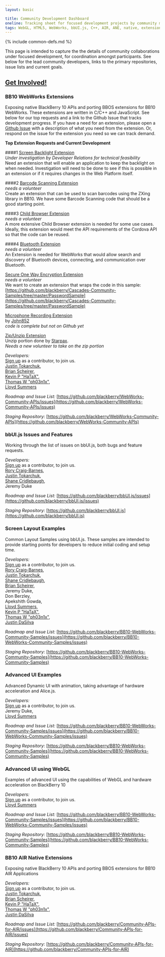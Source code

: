 ```yaml
---
layout: basic

title: Community Development Dashboard
oneline: Tracking sheet for focused development projects by community members
tags: WebGL, HTML5, WebWorks, bbUI.js, C++, AIR, ANE, native, extension
---
```

{% include common-defs.md %}

This page is intended to capture the the details of community collaborations under focused development, for coordination amongst participants. See below for the lead community developers, links to the primary repositories, issue lists and current goals. 

[Get Involved!](http://blackberry.github.com/howToContribute.html)
<br>
----

### BB10 WebWorks Extensions

Exposing native BlackBerry 10 APIs and porting BBOS extensions for BB10 WebWorks. These extensions are written in C/C++ and JavaScript. See below for our top requests and a link to the Github Issue that tracks development progress. If you have a need for an extension, please open a [Github Issue](https://github.com/blackberry/WebWorks-Community-APIs/issues) with a description of what you need from the extension. Or, respond on the issue for the extension you need so we can track demand.

__Top Extension Requests and Current Development__

####1 [Screen Backlight Extension](https://github.com/blackberry/WebWorks-Community-APIs/issues/125) <br>
_Under investigation by Developer Relations for technical feasibility_<br>
Need an extension that will enable an application to keep the backlight on when needed. Investigation will need to be done to see if this is possible in an extension or if it requires changes in the Web Platform itself.

####2 [Barcode Scanning Extension](https://github.com/blackberry/WebWorks-Community-APIs/issues/109) <br>
_needs a volunteer_<br>
Create an extension that can be used to scan barcodes using the ZXing library in BB10. We have some Barcode Scanning code that should be a good starting point.

####3 [Child Browser Extension](https://github.com/blackberry/WebWorks-Community-APIs/issues/126) <br>
_needs a volunteer_<br>
A more extensive Child Browser extension is needed for some use cases. Ideally, this extension would meet the API requirements of the Cordova API so that the code can be reused.

####4 [Bluetooth Extension](https://github.com/blackberry/WebWorks-Community-APIs/issues/127) <br>
_needs a volunteer_<br>
An Extension is needed for WebWorks that would allow search and discovery of Bluetooth devices, connecting, and communication over Bluetooth.

[Secure One Way Encryption Extension](https://github.com/blackberry/WebWorks-Community-APIs/issues/124)<br>
_needs a volunteer_<br>
We want to create an extension that wraps the code in this sample: <br>[https://github.com/blackberry/Cascades-Community-Samples/tree/master/PasswordSample](https://github.com/blackberry/Cascades-Community-Samples/tree/master/PasswordSample)

[Microphone Recording Extension](https://github.com/blackberry/WebWorks-Community-APIs/issues/110) <br>
by [John852](https://github.com/john852)<br>
_code is complete but not on Github yet_

[Zip/Unzip Extension](https://github.com/blackberry/WebWorks-Community-APIs/issues/104)<br>
Unzip portion done by [Starpax](https://github.com/starpax).<br> _Needs a new volunteer to take on the zip portion_

_Developers:_<br>
[Sign up](http://blackberry.github.com/howToContribute.html) as a contributor, to join us.<br>
[Justin Tokarchuk](http://github.com/jtokarchuk),<br>
[Brian Scheirer](http://github.com/bcs925),<br>
[Kevin P "HaTaX"](http://github.com/hatax2),<br>
[Thomas W "ph03n1x"](http://github.com/osbbx-ph03n1x),<br>
[Lloyd Summers](http://github.com/kermed)

_Roadmap and Issue List:_
[https://github.com/blackberry/WebWorks-Community-APIs/issues](https://github.com/blackberry/WebWorks-Community-APIs/issues)

_Staging Repository:_
[https://github.com/blackberry/WebWorks-Community-APIs](https://github.com/blackberry/WebWorks-Community-APIs)

### bbUI.js Issues and Features

Working through the list of issues on bbUI.js, both bugs and feature requests.

_Developers:_<br>
[Sign up](http://blackberry.github.com/howToContribute.html) as a contributor, to join us.<br>
[Rory Craig-Barnes](http://github.com/glasspear),<br>
[Justin Tokarchuk](http://github.com/jtokarchuk),<br>
[Shane Cridlebaugh](http://github.com/SCrid2000),<br>
Jeremy Duke

_Roadmap and Issue List:_
[https://github.com/blackberry/bbUI.js/issues](https://github.com/blackberry/bbUI.js/issues)

_Staging Repository:_
[https://github.com/blackberry/bbUI.js](https://github.com/blackberry/bbUI.js)

### Screen Layout Examples

Common Layout Samples using bbUI.js. These samples are intended to provide starting points for developers to reduce initial coding and setup time.

_Developers:_<br>
[Sign up](http://blackberry.github.com/howToContribute.html) as a contributor, to join us.<br>
[Rory Craig-Barnes](http://github.com/glasspear),<br>
[Justin Tokarchuk](http://github.com/jtokarchuk),<br>
[Shane Cridlebaugh](http://github.com/SCrid2000),<br>
[Brian Scheirer](http://github.com/bcs925),<br>
Jeremy Duke,<br>
Don Berzley,<br>
Apekshith Gowda,<br>
[Lloyd Summers](http://github.com/kermed),<br>
[Kevin P "HaTaX"](http://github.com/hatax2),<br>
[Thomas W "ph03n1x"](http://github.com/osbbx-ph03n1x),<br>
[Justin DaSilva](http://github.com/lyricidal)

_Roadmap and Issue List:_
[https://github.com/blackberry/BB10-WebWorks-Community-Samples/issues](https://github.com/blackberry/BB10-WebWorks-Community-Samples/issues)

_Staging Repository:_
[https://github.com/blackberry/BB10-WebWorks-Community-Samples](https://github.com/blackberry/BB10-WebWorks-Community-Samples)

### Advanced UI Examples

Advanced Dynamic UI with animation, taking advantage of hardware acceleration and Alice.js.

_Developers:_<br>
[Sign up](http://blackberry.github.com/howToContribute.html) as a contributor, to join us.<br>
Jeremy Duke,<br>
[Lloyd Summers](http://github.com/kermed)

_Roadmap and Issue List:_
[https://github.com/blackberry/BB10-WebWorks-Community-Samples/issues](https://github.com/blackberry/BB10-WebWorks-Community-Samples/issues)

_Staging Repository:_
[https://github.com/blackberry/BB10-WebWorks-Community-Samples](https://github.com/blackberry/BB10-WebWorks-Community-Samples)

### Advanced UI using WebGL

Examples of advanced UI using the capabilities of WebGL and hardware acceleration on BlackBerry 10

_Developers:_<br>
[Sign up](http://blackberry.github.com/howToContribute.html) as a contributor, to join us.<br>
[Lloyd Summers](http://github.com/kermed)

_Roadmap and Issue List:_
[https://github.com/blackberry/BB10-WebWorks-Community-Samples/issues](https://github.com/blackberry/BB10-WebWorks-Community-Samples/issues)

_Staging Repository:_
[https://github.com/blackberry/BB10-WebWorks-Community-Samples](https://github.com/blackberry/BB10-WebWorks-Community-Samples)

### BB10 AIR Native Extensions

Exposing native BlackBerry 10 APIs and porting BBOS extensions for BB10 AIR Applications

_Developers:_<br>
[Sign up](http://blackberry.github.com/howToContribute.html) as a contributor, to join us.<br>
[Justin Tokarchuk](http://github.com/jtokarchuk),<br>
[Brian Scheirer](http://github.com/bcs925),<br>
[Kevin P "HaTaX"](http://github.com/hatax2),<br>
[Thomas W "ph03n1x"](http://github.com/osbbx-ph03n1x),<br>
[Justin DaSilva](http://github.com/lyricidal)

_Roadmap and Issue List:_
[https://github.com/blackberry/Community-APIs-for-AIR/issues](https://github.com/blackberry/Community-APIs-for-AIR/issues)

_Staging Repository:_
[https://github.com/blackberry/Community-APIs-for-AIR](https://github.com/blackberry/Community-APIs-for-AIR)